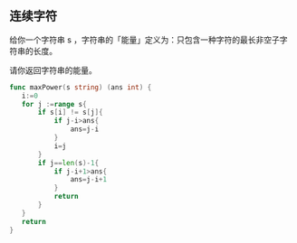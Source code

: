## 连续字符

给你一个字符串 s ，字符串的「能量」定义为：只包含一种字符的最长非空子字符串的长度。

请你返回字符串的能量。

 
 ```go
 func maxPower(s string) (ans int) {
    i:=0
    for j :=range s{
        if s[i] != s[j]{
            if j-i>ans{
                ans=j-i
            }
            i=j
        }
        if j==len(s)-1{
            if j-i+1>ans{
                ans=j-i+1
            }
            return
        }
    }
    return
}

 ```
